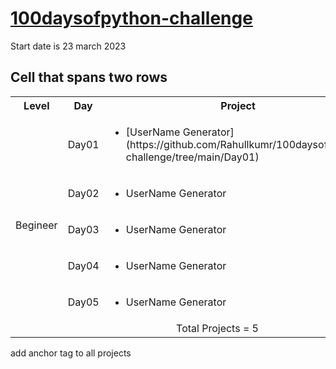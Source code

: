 # [100daysofpython-challenge ](https://github.com/Rahullkumr/100daysofpython-challenge)
Start date is 23 march 2023

<!DOCTYPE html>
<html>
<head>
</head>
<body>

<h2>Cell that spans two rows</h2>

<table style="width:100%">
  <tr>
    <th>Level</th>
    <th>Day</th>
    <th>Project</th>
  </tr>



  <tr>
    <td rowspan="15">Begineer</td>
    <td>Day01</td>
    <td>
    	<ul>
        	<li>[UserName Generator](https://github.com/Rahullkumr/100daysofpython-challenge/tree/main/Day01)</li>
        </ul>
    </td>
  </tr>
  <tr>    
    <td>Day02</td>
    <td>
      <ul>
          <li>UserName Generator</li>
        </ul>
    </td>
  </tr>
  <tr>
    <td>Day03</td>
    <td>
      <ul>
          <li>UserName Generator</li>
        </ul>
    </td>
  </tr>
  <tr>
    <td>Day04</td>
    <td>
      <ul>
          <li>UserName Generator</li>
        </ul>
    </td>
  </tr>
  <tr>
    <td>Day05</td>
    <td>
      <ul>
          <li>UserName Generator</li>
        </ul>
    </td>
  </tr>




  <tr>
    <td colspan="3"><center>Total Projects = 5</center></td>
  </tr>

</table>
add anchor tag to all projects
</body>
</html>

